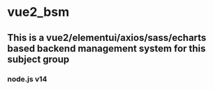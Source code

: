 # vue2_bsm
## This is a vue2/elementui/axios/sass/echarts based backend management system for this subject group

### node.js  v14
